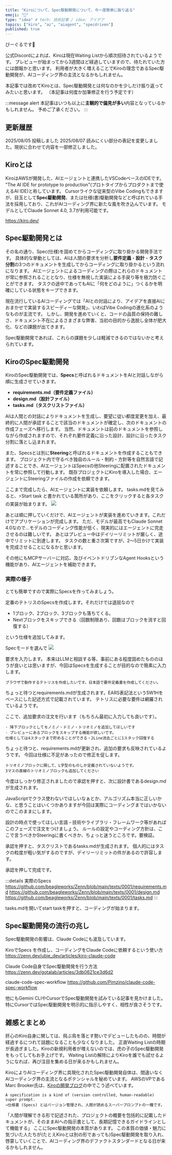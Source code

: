 ```yaml
---
title: "Kiroについて、Spec駆動開発について、今一度簡単に振り返る"
emoji: "🐄"
type: "idea" # tech: 技術記事 / idea: アイデア
topics: ["kiro", "ai", "aiagent", "specdriven"]
published: true
---
```


びーぐるです🐶

公式Discordによれば、Kiroは現在Waiting Listから順次招待されているようです。
プレビューが始まってから3週間ほど経過していますので、待たれていた方には朗報かと思います。
利用者が大きく増えることでKiroの理念であるSpec駆動開発が、AIコーディング界の主流となるかもしれません。

本記事では改めてKiroとは、Spec駆動開発とは何なのかを少しだけ振り返ってみたいと思います。
（本記事は何度か加筆修正を行う予定です）

:::message alert
本記事はいつも以上に**主観的で偏見が多い**内容となっているかもしれません。
予めご了承ください。
:::

## 更新履歴
2025/08/05 投稿しました
2025/08/07 読みにくい部分の表記を変更しました。現状に合わせて内容を一部修正しました。

## Kiroとは

KiroはAWSが開発した、AIエージェントと連携したVSCodeベースのIDEです。
"The AI IDE for prototype to production"(プロトタイプからプロダクトまで使えるAI IDE)と称しています。
Cursorライクな従来型のVibe Codingもできますが、目玉として**Spec駆動開発**、または仕様(書)駆動開発などと呼ばれている手法を採用しており、これがAIコーディング界に新たな風を吹き込んでいます。
モデルとしてClaude Sonnet 4.0, 3.7が利用可能です。

https://kiro.dev/

## Spec駆動開発とは

その名の通り、Spec(仕様)を固めてからコーディングに取り掛かる開発手法です。
具体的な挙動としては、AIは人間の要求を分析し**要件定義**・**設計**・**タスク分割**の3つのドキュメントを生成してからコーディングに取り掛かるという流れになります。
AIエージェントによるコーディングの際はこれらのドキュメントが常に参照されることとなり、仕様を無視した実装による手戻り等を極力防ぐことができます。
タスクの途中であってもAIに「何をどのように」つくるかを明確にしている状態をキープできます。

現在流行しているAIコーディングでは「AIとの対話により、アイデアを直接AIにおまかせで実装するスピーディーな開発」、いわばVibe Codingの進化系のようなものが主流です。
しかし、開発を進めていくと、コードの品質の保持の難しさ、ドキュメント不在によるさまざまな弊害、当初の目的から逸脱し全体が肥大化、などの課題が出てきます。

Spec駆動開発であれば、これらの課題を少しは軽減できるのではないかと考えられています。

## KiroのSpec駆動開発

KiroのSpec駆動開発では、**Specs**と呼ばれるドキュメントをAIと対話しながら順に生成させていきます。
- **requirements.md（要件定義ファイル）**
- **design.md（設計ファイル）**
- **tasks.md（タスクリストファイル）**

AIは人間との対話によりドキュメントを生成し、要望に従い都度変更を加え、最終的に人間が承認することで該当のドキュメントが確定し、次のドキュメントの作成フェーズへ移行します。
当然、ドキュメントは前のドキュメントを参照しながら作成されますので、それぞれ要件定義に沿った設計、設計に沿ったタスク分割に落とし込まれます。

また、Specsとは別に**Steering**と呼ばれるドキュメントを作成することもできます。
プロジェクト内で守るべき独自のルール・制約・方針等を自然言語で記述することでき、AIエージェントはSpecsの他Steeringに配置されたドキュメントを常に参照して行動します。
既存プロジェクトにKiroを導入した場合、エージェントにSteeringファイルの作成を依頼できます。

ここまで完成したら、AIエージェントに実装を依頼します。
tasks.mdを見てみると、⚡️Start task と書かれている箇所があり、ここをクリックすると各タスクの実装が始まります。
![](/images/img0004.png)

あとは順に押していくだけで、AIエージェントが実装を進めていきます。これだけでアプリケーションが完成します。
ただ、モデルが最高でもClaude Sonnet 4.0なので…モデルのコーディング性能が低く、現実的にはエージェントに完走させるのは難しいです。 
あとはプレビュー中はデイリーリミットが厳しく、途中でリミットに到達します。
タスクの数と重さ次第ですが、2～5日かけて実装を完成させることになるかと思います。

その他にもMCPサーバーに対応、及びイベントドリブンなAgent Hooksという機能があり、AIエージェントを補助できます。

### 実際の様子

とても簡単ですので実際にSpecsを作ってみましょう。

定番のテトリスのSpecsを作成します。それだけでは退屈なので
- 1ブロック、2ブロック、3ブロックも落ちてくる。
- Nextブロックをスキップできる（回数制限あり、回数はブロックを消すと回復する）

という仕様を追加してみます。

Specモードを選んで
![](/images/img0005.png)

要求を入力します。
本来はLLMと相談する等、事前にある程度固めたもののほうが良いとは思いますが、今回はSpecsを生成することが目的なので簡素に入力します。

```
ブラウザで動作するテトリスを作成したいです。日本語で要件定義書を作成してください。
```

ちょっと待つとrequirements.mdが生成されます。EARS表記法という5W1Hをベースにした記述方式で記載されています。
テトリスに必要な要件は網羅されているようです。

ここで、追加要求の注文を行います（もちろん最初に入力しても良いです）。

```
- 降下ブロックとしてモノミノ・ドミノ・トリオミノを追加してほしいです
- プレビューにあるブロックをスキップする機能が欲しいです。
仕様としては4スタックまで貯めることができる・2Line消去ごとに1スタック回復する
```

ちょっと待つと、requirements.mdが更新され、追加の要求も反映されているようです。
今回は仕様に不足があったので修正を促します。

```
トリオミノブロックに関して、L字型のものしか定義されていないようです。
3マスの直線のトリオミノブロックも追加してください
```

今度はしっかり修正されましたので承認を押すと、次に設計書であるdesign.mdが生成されます。

JavaScriptでクラス使わないでほしいなぁとか、アルゴリズム本当に正しいかな、と思うことはいくつかありますが今回は実際にコーディングまではいかないのでこのままにします。

設計の時点で使ってほしい言語・技術やライブラリ・フレームワーク等があればこのフェーズで注文をつけましょう。
ルールの設定やコーディング方針は、ここで言うべきかSteeringに書くべきか、ちょっと迷うところです。要検証。

承認を押すと、タスクリストであるtasks.mdが生成されます。
個人的にはタスクの粒度が粗い気がするのですが、デイリーリミットの件があるので許容します。

承認を押して完成です。

:::details 実際のSpecs
https://github.com/beagleworks/Zenn/blob/main/texts/0001/requirements.md
https://github.com/beagleworks/Zenn/blob/main/texts/0001/design.md
https://github.com/beagleworks/Zenn/blob/main/texts/0001/tasks.md
:::

tasks.mdを開いてstart taskを押すと、コーディングが始まります。


## Spec駆動開発の流行の兆し

Spec駆動開発の影響は、Claude Codeにも波及しています。

KiroでSpecs を作成し、コーディングをClaude Codeに依頼するという使い方
https://zenn.dev/ubie_dev/articles/kiro-claude-code

Claude Code自身でSpec駆動開発を行う方法
https://zenn.dev/gotalab/articles/3db0621ce3d6d2

claude-code-spec-workflow
https://github.com/Pimzino/claude-code-spec-workflow

他にもGemini CLIやCursorでSpec駆動開発を試みている記事を見かけました。
特にCursorではSpec駆動開発を明示的に指示しやすく、相性が良さそうです。

## 雑感とまとめ

肝心のKiro自身に関しては、飛ぶ鳥を落とす勢いでデビューしたものの、時間が経過するにつれて話題になることも少なくなりました。
正直Waiting Listの時期が長過ぎました。Kiroの新規利用者が増えないのでは、虎の子のSpec駆動開発をもってしてもお手上げです。
Waiting Listの解除によりKiroを誰でも試せるようになれば、再び注目を集める日が来るかもしれません。

KiroによりAIコーディング界に具現化されたSpec駆動開発自体は、間違いなくAIコーディング界の主流となるポテンシャルを秘めています。
AWSのVPであるMarc Brooker氏は、[Kiroの開発ブログ](https://kiro.dev/blog/kiro-and-the-future-of-software-development/)の中でこう述べています。
```
A specification is a kind of (version controlled, human-readable) super prompt.
→仕様書 (Specs) とはバージョン管理され、人間が読めるスーパープロンプトの一種です。
```
「人間が理解できる形で記述された、プロジェクトの概要を包括的に記載したドキュメントが、そのままAIへの指示書として、長期記憶できるガイドラインとして機能する」
ここにSpec駆動開発の本質があります。
この本質の価値・魅力に気づいた人たちが(たとえKiroとは別の形であっても)Spec駆動開発を取り入れ、啓蒙していくことで、AIコーディング界のデファクトスタンダードとなる日が来るかもしれません。